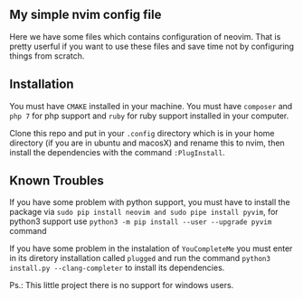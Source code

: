 ## My simple nvim config file
Here we have some files which contains configuration of neovim.
That is pretty userful if you want to use these files and save time not by configuring things from scratch.

## Installation
You must have `CMAKE` installed in your machine.
You must have `composer` and `php 7` for php support and `ruby` for ruby support installed in your computer.

Clone this repo and put in your `.config` directory which is in your home directory (if you are in ubuntu and macosX) and rename this to nvim, then install the dependencies with the command `:PlugInstall`.


## Known Troubles
If you have some problem with python support, you must have to install the package via `sudo pip install neovim and sudo pipe install pyvim`, for python3 support use `python3 -m pip install --user --upgrade pyvim` command


If you have some problem in the instalation of `YouCompleteMe` you must enter in its diretory installation called `plugged` and run the command `python3 install.py --clang-completer` to install its dependencies.


Ps.: This little project there is no support for windows users.
